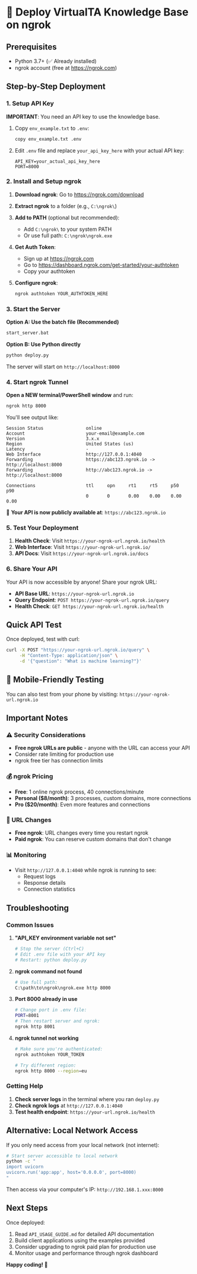# 🚀 Deploy VirtualTA Knowledge Base on ngrok

## Prerequisites
- Python 3.7+ (✅ Already installed)
- ngrok account (free at https://ngrok.com)

## Step-by-Step Deployment

### 1. Setup API Key
**IMPORTANT**: You need an API key to use the knowledge base.

1. Copy `env_example.txt` to `.env`:
   ```bash
   copy env_example.txt .env
   ```

2. Edit `.env` file and replace `your_api_key_here` with your actual API key:
   ```
   API_KEY=your_actual_api_key_here
   PORT=8000
   ```

### 2. Install and Setup ngrok

1. **Download ngrok**: Go to https://ngrok.com/download
2. **Extract ngrok** to a folder (e.g., `C:\ngrok\`)
3. **Add to PATH** (optional but recommended):
   - Add `C:\ngrok\` to your system PATH
   - Or use full path: `C:\ngrok\ngrok.exe`

4. **Get Auth Token**:
   - Sign up at https://ngrok.com
   - Go to https://dashboard.ngrok.com/get-started/your-authtoken
   - Copy your authtoken

5. **Configure ngrok**:
   ```bash
   ngrok authtoken YOUR_AUTHTOKEN_HERE
   ```

### 3. Start the Server

**Option A: Use the batch file (Recommended)**
```bash
start_server.bat
```

**Option B: Use Python directly**
```bash
python deploy.py
```

The server will start on `http://localhost:8000`

### 4. Start ngrok Tunnel

**Open a NEW terminal/PowerShell window** and run:
```bash
ngrok http 8000
```

You'll see output like:
```
Session Status                online
Account                       your-email@example.com
Version                       3.x.x
Region                        United States (us)
Latency                       -
Web Interface                 http://127.0.0.1:4040
Forwarding                    https://abc123.ngrok.io -> http://localhost:8000
Forwarding                    http://abc123.ngrok.io -> http://localhost:8000

Connections                   ttl     opn     rt1     rt5     p50     p90
                              0       0       0.00    0.00    0.00    0.00
```

🎉 **Your API is now publicly available at**: `https://abc123.ngrok.io`

### 5. Test Your Deployment

1. **Health Check**: Visit `https://your-ngrok-url.ngrok.io/health`
2. **Web Interface**: Visit `https://your-ngrok-url.ngrok.io/`
3. **API Docs**: Visit `https://your-ngrok-url.ngrok.io/docs`

### 6. Share Your API

Your API is now accessible by anyone! Share your ngrok URL:
- **API Base URL**: `https://your-ngrok-url.ngrok.io`
- **Query Endpoint**: `POST https://your-ngrok-url.ngrok.io/query`
- **Health Check**: `GET https://your-ngrok-url.ngrok.io/health`

## Quick API Test

Once deployed, test with curl:

```bash
curl -X POST "https://your-ngrok-url.ngrok.io/query" \
     -H "Content-Type: application/json" \
     -d '{"question": "What is machine learning?"}'
```

## 📱 Mobile-Friendly Testing

You can also test from your phone by visiting:
`https://your-ngrok-url.ngrok.io`

## Important Notes

### ⚠️ Security Considerations
- **Free ngrok URLs are public** - anyone with the URL can access your API
- Consider rate limiting for production use
- ngrok free tier has connection limits

### 💰 ngrok Pricing
- **Free**: 1 online ngrok process, 40 connections/minute
- **Personal ($8/month)**: 3 processes, custom domains, more connections
- **Pro ($20/month)**: Even more features and connections

### 🔄 URL Changes
- **Free ngrok**: URL changes every time you restart ngrok
- **Paid ngrok**: You can reserve custom domains that don't change

### 📊 Monitoring
- Visit `http://127.0.0.1:4040` while ngrok is running to see:
  - Request logs
  - Response details
  - Connection statistics

## Troubleshooting

### Common Issues

1. **"API_KEY environment variable not set"**
   ```bash
   # Stop the server (Ctrl+C)
   # Edit .env file with your API key
   # Restart: python deploy.py
   ```

2. **ngrok command not found**
   ```bash
   # Use full path:
   C:\path\to\ngrok\ngrok.exe http 8000
   ```

3. **Port 8000 already in use**
   ```bash
   # Change port in .env file:
   PORT=8001
   # Then restart server and ngrok:
   ngrok http 8001
   ```

4. **ngrok tunnel not working**
   ```bash
   # Make sure you're authenticated:
   ngrok authtoken YOUR_TOKEN
   
   # Try different region:
   ngrok http 8000 --region=eu
   ```

### Getting Help

1. **Check server logs** in the terminal where you ran `deploy.py`
2. **Check ngrok logs** at `http://127.0.0.1:4040`
3. **Test health endpoint**: `https://your-url.ngrok.io/health`

## Alternative: Local Network Access

If you only need access from your local network (not internet):

```bash
# Start server accessible to local network
python -c "
import uvicorn
uvicorn.run('app:app', host='0.0.0.0', port=8000)
"
```

Then access via your computer's IP: `http://192.168.1.xxx:8000`

## Next Steps

Once deployed:
1. Read `API_USAGE_GUIDE.md` for detailed API documentation
2. Build client applications using the examples provided
3. Consider upgrading to ngrok paid plan for production use
4. Monitor usage and performance through ngrok dashboard

**Happy coding! 🎉** 